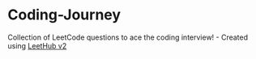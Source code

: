 # Coding-Journey
Collection of LeetCode questions to ace the coding interview! - Created using [LeetHub v2](https://github.com/arunbhardwaj/LeetHub-2.0)
